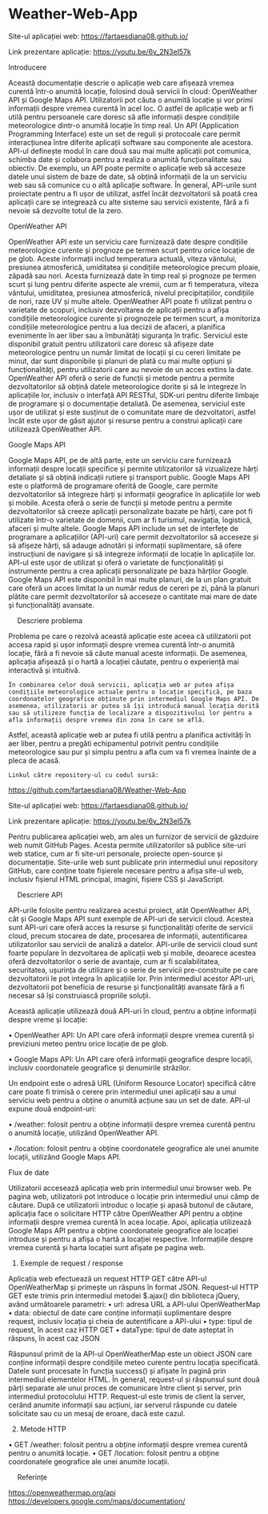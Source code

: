 # Weather-Web-App

Site-ul aplicației web: 
https://fartaesdiana08.github.io/

Link prezentare aplicație:
https://youtu.be/6v_2N3el57k


Introducere

Această documentație descrie o aplicație web care afișează vremea curentă într-o anumită locație, folosind două servicii în cloud: OpenWeather API și Google Maps API. Utilizatorii pot căuta o anumită locație și vor primi informații despre vremea curentă în acel loc.
O astfel de aplicație web ar fi utilă pentru persoanele care doresc să afle informații despre condițiile meteorologice dintr-o anumită locație în timp real.
Un API (Application Programming Interface) este un set de reguli și protocoale care permit interacțiunea între diferite aplicații software sau componente ale acestora. API-ul definește modul în care două sau mai multe aplicații pot comunica, schimba date și colabora pentru a realiza o anumită funcționalitate sau obiectiv.
De exemplu, un API poate permite o aplicație web să acceseze datele unui sistem de baze de date, să obțină informații de la un serviciu web sau să comunice cu o altă aplicație software. În general, API-urile sunt proiectate pentru a fi ușor de utilizat, astfel încât dezvoltatorii să poată crea aplicații care se integrează cu alte sisteme sau servicii existente, fără a fi nevoie să dezvolte totul de la zero.

OpenWeather API

OpenWeather API este un serviciu care furnizează date despre condițiile meteorologice curente și prognoze pe termen scurt pentru orice locație de pe glob. Aceste informații includ temperatura actuală, viteza vântului, presiunea atmosferică, umiditatea și condițiile meteorologice precum ploaie, zăpadă sau nori. Acesta furnizează date în timp real și prognoze pe termen scurt și lung pentru diferite aspecte ale vremii, cum ar fi temperatura, viteza vântului, umiditatea, presiunea atmosferică, nivelul precipitațiilor, condițiile de nori, raze UV și multe altele.
OpenWeather API poate fi utilizat pentru o varietate de scopuri, inclusiv dezvoltarea de aplicații pentru a afișa condițiile meteorologice curente și prognozele pe termen scurt, a monitoriza condițiile meteorologice pentru a lua decizii de afaceri, a planifica evenimente în aer liber sau a îmbunătăți siguranța în trafic. Serviciul este disponibil gratuit pentru utilizatorii care doresc să afișeze date meteorologice pentru un număr limitat de locații și cu cereri limitate pe minut, dar sunt disponibile și planuri de plată cu mai multe opțiuni și funcționalități, pentru utilizatorii care au nevoie de un acces extins la date.
OpenWeather API oferă o serie de funcții și metode pentru a permite dezvoltatorilor să obțină datele meteorologice dorite și să le integreze în aplicațiile lor, inclusiv o interfață API RESTful, SDK-uri pentru diferite limbaje de programare și o documentație detaliată. De asemenea, serviciul este ușor de utilizat și este susținut de o comunitate mare de dezvoltatori, astfel încât este ușor de găsit ajutor și resurse pentru a construi aplicații care utilizează OpenWeather API.

Google Maps API

Google Maps API, pe de altă parte, este un serviciu care furnizează informații despre locații specifice și permite utilizatorilor să vizualizeze hărți detaliate și să obțină indicații rutiere și transport public.
Google Maps API este o platformă de programare oferită de Google, care permite dezvoltatorilor să integreze hărți și informații geografice în aplicațiile lor web și mobile. Acesta oferă o serie de funcții și metode pentru a permite dezvoltatorilor să creeze aplicații personalizate bazate pe hărți, care pot fi utilizate într-o varietate de domenii, cum ar fi turismul, navigația, logistică, afaceri și multe altele.
Google Maps API include un set de interfețe de programare a aplicațiilor (API-uri) care permit dezvoltatorilor să acceseze și să afișeze hărți, să adauge adnotări și informații suplimentare, să ofere instrucțiuni de navigare și să integreze informații de locație în aplicațiile lor. API-ul este ușor de utilizat și oferă o varietate de funcționalități și instrumente pentru a crea aplicații personalizate pe baza hărților Google.
Google Maps API este disponibil în mai multe planuri, de la un plan gratuit care oferă un acces limitat la un număr redus de cereri pe zi, până la planuri plătite care permit dezvoltatorilor să acceseze o cantitate mai mare de date și funcționalități avansate.

 
Descriere problema

Problema pe care o rezolvă această aplicație este aceea că utilizatorii pot accesa rapid și ușor informații despre vremea curentă într-o anumită locație, fără a fi nevoie să căute manual aceste informații. De asemenea, aplicația afișează și o hartă a locației căutate, pentru o experiență mai interactivă și intuitivă.

 	În combinarea celor două servicii, aplicația web ar putea afișa condițiile meteorologice actuale pentru o locație specifică, pe baza coordonatelor geografice obținute prin intermediul Google Maps API. De asemenea, utilizatorii ar putea să își introducă manual locația dorită sau să utilizeze funcția de localizare a dispozitivului lor pentru a afla informații despre vremea din zona în care se află.
Astfel, această aplicație web ar putea fi utilă pentru a planifica activități în aer liber, pentru a pregăti echipamentul potrivit pentru condițiile meteorologice sau pur și simplu pentru a afla cum va fi vremea înainte de a pleca de acasă.

	Linkul către repository-ul cu codul sursă: 
https://github.com/fartaesdiana08/Weather-Web-App

Site-ul aplicației web: 
https://fartaesdiana08.github.io/

Link prezentare aplicație:
https://youtu.be/6v_2N3el57k



Pentru publicarea aplicației web, am ales un furnizor de servicii de găzduire web numit GitHub Pages. Acesta permite utilizatorilor să publice site-uri web statice, cum ar fi site-uri personale, proiecte open-source și documentație. Site-urile web sunt publicate prin intermediul unui repository GitHub, care conține toate fișierele necesare pentru a afișa site-ul web, inclusiv fișierul HTML principal, imagini, fișiere CSS și JavaScript.
 

 
Descriere API

API-urile folosite pentru realizarea acestui proiect, atât OpenWeather API, cât și Google Maps API sunt exemple de API-uri de servicii cloud. Acestea sunt API-uri care oferă acces la resurse și funcționalități oferite de servicii cloud, precum stocarea de date, procesarea de informații, autentificarea utilizatorilor sau servicii de analiză a datelor.
API-urile de servicii cloud sunt foarte populare în dezvoltarea de aplicații web și mobile, deoarece acestea oferă dezvoltatorilor o serie de avantaje, cum ar fi scalabilitatea, securitatea, ușurința de utilizare și o serie de servicii pre-construite pe care dezvoltatorii le pot integra în aplicațiile lor. Prin intermediul acestor API-uri, dezvoltatorii pot beneficia de resurse și funcționalități avansate fără a fi necesar să își construiască propriile soluții.

Această aplicație utilizează două API-uri în cloud, pentru a obține informații despre vreme și locație:

•	OpenWeather API: Un API care oferă informații despre vremea curentă și previziuni meteo pentru orice locație de pe glob.

•	Google Maps API: Un API care oferă informații geografice despre locații, inclusiv coordonatele geografice și denumirile străzilor.


Un endpoint este o adresă URL (Uniform Resource Locator) specifică către care poate fi trimisă o cerere prin intermediul unei aplicații sau a unui serviciu web pentru a obține o anumită acțiune sau un set de date. API-ul expune două endpoint-uri:

•	/weather: folosit pentru a obține informații despre vremea curentă pentru o anumită locație, utilizând OpenWeather API.

•	/location: folosit pentru a obține coordonatele geografice ale unei anumite locații, utilizând Google Maps API.


Flux de date

Utilizatorii accesează aplicația web prin intermediul unui browser web. Pe pagina web, utilizatorii pot introduce o locație prin intermediul unui câmp de căutare. După ce utilizatorii introduc o locație și apasă butonul de căutare, aplicația face o solicitare HTTP către OpenWeather API pentru a obține informații despre vremea curentă în acea locație. Apoi, aplicația utilizează Google Maps API pentru a obține coordonatele geografice ale locației introduse și pentru a afișa o hartă a locației respective. Informațiile despre vremea curentă și harta locației sunt afișate pe pagina web.

1.	Exemple de request / response

Aplicația web efectuează un request HTTP GET către API-ul OpenWeatherMap și primește un răspuns în format JSON. Request-ul HTTP GET este trimis prin intermediul metodei $.ajax() din biblioteca jQuery, având următoarele parametri:
•	url: adresa URL a API-ului OpenWeatherMap
•	data: obiectul de date care conține informații suplimentare despre request, inclusiv locația și cheia de autentificare a API-ului
•	type: tipul de request, în acest caz HTTP GET
•	dataType: tipul de date așteptat în răspuns, în acest caz JSON

Răspunsul primit de la API-ul OpenWeatherMap este un obiect JSON care conține informații despre condițiile meteo curente pentru locația specificată. Datele sunt procesate în funcția success() și afișate în pagină prin intermediul elementelor HTML.
În general, request-ul și răspunsul sunt două părți separate ale unui proces de comunicare între client și server, prin intermediul protocolului HTTP. Request-ul este trimis de client la server, cerând anumite informații sau acțiuni, iar serverul răspunde cu datele solicitate sau cu un mesaj de eroare, dacă este cazul.

2.	Metode HTTP

•	GET /weather: folosit pentru a obține informații despre vremea curentă pentru o anumită locație.
•	GET /location: folosit pentru a obține coordonatele geografice ale unei anumite locații.


 
 
Referințe

https://openweathermap.org/api 
https://developers.google.com/maps/documentation/ 
